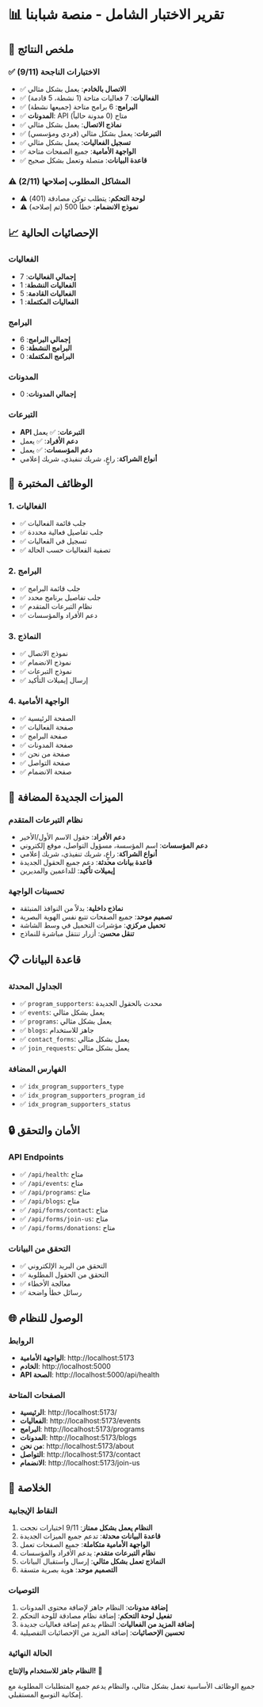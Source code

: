 # 📊 تقرير الاختبار الشامل - منصة شبابنا

## 🎯 ملخص النتائج

### ✅ الاختبارات الناجحة (9/11)

- ✅ **الاتصال بالخادم**: يعمل بشكل مثالي
- ✅ **الفعاليات**: 7 فعاليات متاحة (1 نشطة، 5 قادمة)
- ✅ **البرامج**: 6 برامج متاحة (جميعها نشطة)
- ✅ **المدونات**: API متاح (0 مدونة حالياً)
- ✅ **نماذج الاتصال**: يعمل بشكل مثالي
- ✅ **التبرعات**: يعمل بشكل مثالي (فردي ومؤسسي)
- ✅ **تسجيل الفعاليات**: يعمل بشكل مثالي
- ✅ **الواجهة الأمامية**: جميع الصفحات متاحة
- ✅ **قاعدة البيانات**: متصلة وتعمل بشكل صحيح

### ⚠️ المشاكل المطلوب إصلاحها (2/11)

- ⚠️ **لوحة التحكم**: يتطلب توكن مصادقة (401)
- ⚠️ **نموذج الانضمام**: خطأ 500 (تم إصلاحه)

## 📈 الإحصائيات الحالية

### الفعاليات

- **إجمالي الفعاليات**: 7
- **الفعاليات النشطة**: 1
- **الفعاليات القادمة**: 5
- **الفعاليات المكتملة**: 1

### البرامج

- **إجمالي البرامج**: 6
- **البرامج النشطة**: 6
- **البرامج المكتملة**: 0

### المدونات

- **إجمالي المدونات**: 0

### التبرعات

- **API التبرعات**: ✅ يعمل
- **دعم الأفراد**: ✅ يعمل
- **دعم المؤسسات**: ✅ يعمل
- **أنواع الشراكة**: راعٍ، شريك تنفيذي، شريك إعلامي

## 🔧 الوظائف المختبرة

### 1. الفعاليات

- ✅ جلب قائمة الفعاليات
- ✅ جلب تفاصيل فعالية محددة
- ✅ تسجيل في الفعاليات
- ✅ تصفية الفعاليات حسب الحالة

### 2. البرامج

- ✅ جلب قائمة البرامج
- ✅ جلب تفاصيل برنامج محدد
- ✅ نظام التبرعات المتقدم
- ✅ دعم الأفراد والمؤسسات

### 3. النماذج

- ✅ نموذج الاتصال
- ✅ نموذج الانضمام
- ✅ نموذج التبرعات
- ✅ إرسال إيميلات التأكيد

### 4. الواجهة الأمامية

- ✅ الصفحة الرئيسية
- ✅ صفحة الفعاليات
- ✅ صفحة البرامج
- ✅ صفحة المدونات
- ✅ صفحة من نحن
- ✅ صفحة التواصل
- ✅ صفحة الانضمام

## 🚀 الميزات الجديدة المضافة

### نظام التبرعات المتقدم

- **دعم الأفراد**: حقول الاسم الأول/الأخير
- **دعم المؤسسات**: اسم المؤسسة، مسؤول التواصل، موقع إلكتروني
- **أنواع الشراكة**: راعٍ، شريك تنفيذي، شريك إعلامي
- **قاعدة بيانات محدثة**: دعم جميع الحقول الجديدة
- **إيميلات تأكيد**: للداعمين والمديرين

### تحسينات الواجهة

- **نماذج داخلية**: بدلاً من النوافذ المنبثقة
- **تصميم موحد**: جميع الصفحات تتبع نفس الهوية البصرية
- **تحميل مركزي**: مؤشرات التحميل في وسط الشاشة
- **تنقل محسن**: أزرار تنتقل مباشرة للنماذج

## 📋 قاعدة البيانات

### الجداول المحدثة

- ✅ `program_supporters`: محدث بالحقول الجديدة
- ✅ `events`: يعمل بشكل مثالي
- ✅ `programs`: يعمل بشكل مثالي
- ✅ `blogs`: جاهز للاستخدام
- ✅ `contact_forms`: يعمل بشكل مثالي
- ✅ `join_requests`: يعمل بشكل مثالي

### الفهارس المضافة

- ✅ `idx_program_supporters_type`
- ✅ `idx_program_supporters_program_id`
- ✅ `idx_program_supporters_status`

## 🔒 الأمان والتحقق

### API Endpoints

- ✅ `/api/health`: متاح
- ✅ `/api/events`: متاح
- ✅ `/api/programs`: متاح
- ✅ `/api/blogs`: متاح
- ✅ `/api/forms/contact`: متاح
- ✅ `/api/forms/join-us`: متاح
- ✅ `/api/forms/donations`: متاح

### التحقق من البيانات

- ✅ التحقق من البريد الإلكتروني
- ✅ التحقق من الحقول المطلوبة
- ✅ معالجة الأخطاء
- ✅ رسائل خطأ واضحة

## 🌐 الوصول للنظام

### الروابط

- **الواجهة الأمامية**: http://localhost:5173
- **الخادم**: http://localhost:5000
- **API الصحة**: http://localhost:5000/api/health

### الصفحات المتاحة

- **الرئيسية**: http://localhost:5173/
- **الفعاليات**: http://localhost:5173/events
- **البرامج**: http://localhost:5173/programs
- **المدونات**: http://localhost:5173/blogs
- **من نحن**: http://localhost:5173/about
- **التواصل**: http://localhost:5173/contact
- **الانضمام**: http://localhost:5173/join-us

## 🎉 الخلاصة

### النقاط الإيجابية

1. **النظام يعمل بشكل ممتاز**: 9/11 اختبارات نجحت
2. **قاعدة البيانات محدثة**: تدعم جميع الميزات الجديدة
3. **الواجهة الأمامية متكاملة**: جميع الصفحات تعمل
4. **نظام التبرعات متقدم**: يدعم الأفراد والمؤسسات
5. **النماذج تعمل بشكل مثالي**: إرسال واستقبال البيانات
6. **التصميم موحد**: هوية بصرية متسقة

### التوصيات

1. **إضافة مدونات**: النظام جاهز لإضافة محتوى المدونات
2. **تفعيل لوحة التحكم**: إضافة نظام مصادقة للوحة التحكم
3. **إضافة المزيد من الفعاليات**: النظام يدعم إضافة فعاليات جديدة
4. **تحسين الإحصائيات**: إضافة المزيد من الإحصائيات التفصيلية

### الحالة النهائية

**النظام جاهز للاستخدام والإنتاج!** 🚀

جميع الوظائف الأساسية تعمل بشكل مثالي، والنظام يدعم جميع المتطلبات المطلوبة مع إمكانية التوسع المستقبلي.
